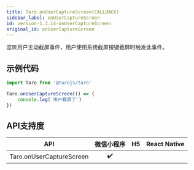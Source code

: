 ```yaml
---
title: Taro.onUserCaptureScreen(CALLBACK)
sidebar_label: onUserCaptureScreen
id: version-1.3.14-onUserCaptureScreen
original_id: onUserCaptureScreen
---
```



监听用户主动截屏事件，用户使用系统截屏按键截屏时触发此事件。

## 示例代码

```jsx
import Taro from '@tarojs/taro'

Taro.onUserCaptureScreen(() => {
    console.log('用户截屏了')
})
```

## API支持度


| API | 微信小程序 | H5 | React Native |
| :-: | :-: | :-: | :-: |
| Taro.onUserCaptureScreen | ✔️ |  |  |

